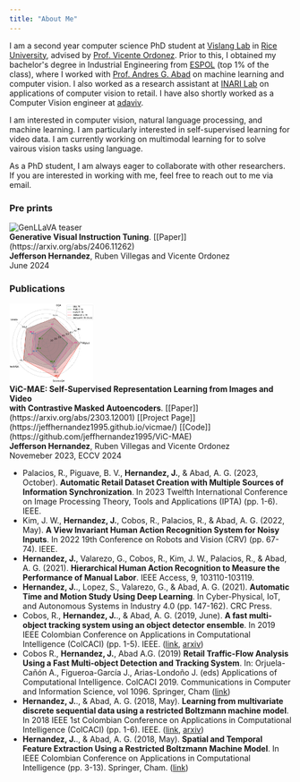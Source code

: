 ```yaml
---
title: "About Me"
---
```


I am a second year computer science PhD student at [Vislang Lab](https://www.vislang.ai) in [Rice University](https://cs.rice.edu/), advised by [Prof. Vicente Ordonez](http://vicenteordonez.com). Prior to this, I obtained my bachelor's degree in Industrial Engineering from [ESPOL](http://www.espol.edu.ec/) (top 1% of the class), where I worked with [Prof. Andres G. Abad](https://www.researchgate.net/profile/Andres-Abad-2) on machine learning and computer vision. I also worked as a research assistant at [INARI Lab](https://inarilab.com/) on applications of computer vision to retail. I have also shortly worked as a Computer Vision engineer at [adaviv](https://www.adaviv.com/).

I am interested in computer vision, natural language processing, and machine learning. I am particularly interested in self-supervised learning for video data.
I am currently working on multimodal learning for to solve vairous vision tasks using language.

As a PhD student, I am always eager to collaborate with other researchers. If you are interested in working with me, feel free to reach out to me via email.

### Pre prints

<div class='paper-box'><div class='paper-box-image'><div><img src='pictues/genllava_teaser.png' alt="GenLLaVA teaser" width=150px></div></div>
<div class='paper-box-text' markdown="1">
<b>Generative Visual Instruction Tuning</b>. [[Paper]](https://arxiv.org/abs/2406.11262) <br />
<b>Jefferson Hernandez</b>, Ruben Villegas and Vicente Ordonez <br />
June 2024 <br />
</div>
</div>

### Publications

<div class='paper-box'><div class='paper-box-image'><div><img src='https://raw.githubusercontent.com/jeffhernandez1995/jeffhernandez1995.github.io/refs/heads/master/pictures/genllava_teaser.png' alt="ViC-MAE teaser" width=150px></div></div>
<div class='paper-box-text' markdown="1">
<b>ViC-MAE: Self-Supervised Representation Learning from Images and Video </b>
 <br />
<b>with Contrastive Masked Autoencoders</b>. [[Paper]](https://arxiv.org/abs/2303.12001) [[Project Page]](https://jeffhernandez1995.github.io/vicmae/) [[Code]](https://github.com/jeffhernandez1995/ViC-MAE)<br />
<b>Jefferson Hernandez</b>, Ruben Villegas and Vicente Ordonez <br />
Novemeber 2023, ECCV 2024 <br />
</div>
</div>

* Palacios, R., Piguave, B. V., **Hernandez, J.**, & Abad, A. G. (2023, October). **Automatic Retail Dataset Creation with Multiple Sources of Information Synchronization**. In 2023 Twelfth International Conference on Image Processing Theory, Tools and Applications (IPTA) (pp. 1-6). IEEE.
* Kim, J. W., **Hernandez, J.**, Cobos, R., Palacios, R., & Abad, A. G. (2022, May). **A View Invariant Human Action Recognition System for Noisy Inputs**. In 2022 19th Conference on Robots and Vision (CRV) (pp. 67-74). IEEE.
* **Hernandez, J.**, Valarezo, G., Cobos, R., Kim, J. W., Palacios, R., & Abad, A. G. (2021). **Hierarchical Human Action Recognition to Measure the Performance of Manual Labor**. IEEE Access, 9, 103110-103119.
* **Hernandez, J.**., Lopez, S., Valarezo, G., & Abad, A. G. (2021). **Automatic Time and Motion Study Using Deep Learning**. In Cyber-Physical, IoT, and Autonomous Systems in Industry 4.0 (pp. 147-162). CRC Press.
* Cobos, R., **Hernandez, J.**., & Abad, A. G. (2019, June). **A fast multi-object tracking system using an object detector ensemble**. In 2019 IEEE Colombian Conference on Applications in Computational Intelligence (ColCACI) (pp. 1-5). IEEE. ([link](https://ieeexplore.ieee.org/document/8781972), [arxiv](https://arxiv.org/abs/1908.04349))
* Cobos R., **Hernandez, J.**, Abad A.G. (2019) **Retail Traffic-Flow Analysis Using a Fast Multi-object Detection and Tracking System**. In: Orjuela-Cañón A., Figueroa-García J., Arias-Londoño J. (eds) Applications of Computational Intelligence. ColCACI 2019. Communications in Computer and Information Science, vol 1096. Springer, Cham ([link](https://link.springer.com/chapter/10.1007%2F978-3-030-36211-9_3))
* **Hernandez, J.**., & Abad, A. G. (2018, May). **Learning from multivariate discrete sequential data using a restricted Boltzmann machine model**. In 2018 IEEE 1st Colombian Conference on Applications in Computational Intelligence (ColCACI) (pp. 1-6). IEEE. ([link](https://ieeexplore.ieee.org/abstract/document/8484854), [arxiv](https://arxiv.org/abs/1804.10839))
* **Hernandez, J.**., & Abad, A. G. (2018, May). **Spatial and Temporal Feature Extraction Using a Restricted Boltzmann Machine Model**. In IEEE Colombian Conference on Applications in Computational Intelligence (pp. 3-13). Springer, Cham. ([link](https://link.springer.com/chapter/10.1007%2F978-3-030-03023-0_1))